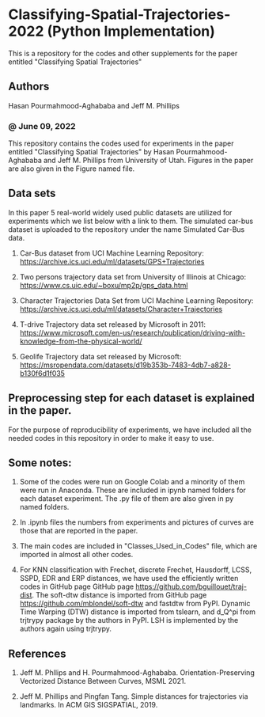 # Classifying-Spatial-Trajectories-2022 (Python Implementation)
This is a repository for the codes and other supplements for the paper entitled "Classifying Spatial Trajectories"

## Authors
Hasan Pourmahmood-Aghababa and Jeff M. Phillips
### @ June 09, 2022

This repository contains the codes used for experiments in the paper entitled "Classifying Spatial Trajectories" by Hasan Pourmahmood-Aghababa and Jeff M. Phillips from University of Utah. Figures in the paper are also given in the Figure named file. 

## Data sets

In this paper 5 real-world widely used public datasets are utilized for experiments which we list below with a link to them. The simulated car-bus dataset is uploaded to the repository under the name Simulated Car-Bus data. 

1. Car-Bus dataset from UCI Machine Learning Repository: https://archive.ics.uci.edu/ml/datasets/GPS+Trajectories

2. Two persons trajectory data set from University of Illinois at Chicago: https://www.cs.uic.edu/~boxu/mp2p/gps_data.html

3. Character Trajectories Data Set from UCI Machine Learning Repository: https://archive.ics.uci.edu/ml/datasets/Character+Trajectories

4. T-drive Trajectory data set released by Microsoft in 2011: https://www.microsoft.com/en-us/research/publication/driving-with-knowledge-from-the-physical-world/

5. Geolife Trajectory data set released by Microsoft: https://msropendata.com/datasets/d19b353b-7483-4db7-a828-b130f6d1f035

## Preprocessing step for each dataset is explained in the paper. 

For the purpose of reproducibility of experiments, we have included all the needed codes in this repository in order to make it easy to use.

## Some notes:

1. Some of the codes were run on Google Colab and a minority of them were run in Anaconda. These are included in ipynb named folders for each dataset experiment. The .py file of them are also given in py named folders. 

2. In .ipynb files the numbers from experiments and pictures of curves are those that are reported in the paper. 

3. The main codes are included in "Classes_Used_in_Codes" file, which are imported in almost all other codes. 

4. For KNN classification with Frechet, discrete Frechet, Hausdorff, LCSS, SSPD, EDR and ERP distances, we have used the efficiently written codes in GitHub page GitHub page https://github.com/bguillouet/traj-dist. The soft-dtw distance is imported from GitHub page https://github.com/mblondel/soft-dtw and fastdtw from PyPI. Dynamic Time Warping (DTW) distance is imported from tslearn, and d_Q^pi from trjtrypy package by the authors in PyPI. LSH is implemented by the authors again using trjtrypy. 


## References 

1. Jeff M. Phllips and H. Pourmahmood-Aghababa. Orientation-Preserving Vectorized Distance Between Curves, MSML 2021. 

2. Jeff M. Phillips and Pingfan Tang. Simple distances for trajectories via landmarks. In ACM GIS SIGSPATIAL, 2019. 



